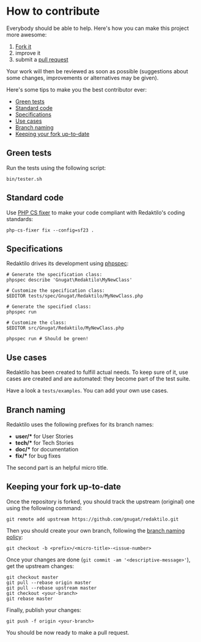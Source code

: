 # How to contribute

Everybody should be able to help. Here's how you can make this project more
awesome:

1. [Fork it](https://github.com/gnugat/redaktilo/fork_select)
2. improve it
3. submit a [pull request](https://help.github.com/articles/creating-a-pull-request)

Your work will then be reviewed as soon as possible (suggestions about some
changes, improvements or alternatives may be given).

Here's some tips to make you the best contributor ever:

* [Green tests](#green-tests)
* [Standard code](#standard-code)
* [Specifications](#specifications)
* [Use cases](#use-cases)
* [Branch naming](#branch-naming)
* [Keeping your fork up-to-date](#keeping-your-fork-up-to-date)

## Green tests

Run the tests using the following script:

    bin/tester.sh

## Standard code

Use [PHP CS fixer](http://cs.sensiolabs.org/) to make your code compliant with
Redaktilo's coding standards:

    php-cs-fixer fix --config=sf23 .

## Specifications

Redaktilo drives its development using [phpspec](http://www.phpspec.net/):

    # Generate the specification class:
    phpspec describe 'Gnugat\Redaktilo\MyNewClass'

    # Customize the specification class:
    $EDITOR tests/spec/Gnugat/Redaktilo/MyNewClass.php

    # Generate the specified class:
    phpspec run

    # Customize the class:
    $EDITOR src/Gnugat/Redaktilo/MyNewClass.php

    phpspec run # Should be green!

## Use cases

Redaktilo has been created to fulfill actual needs. To keep sure of it, use
cases are created and are automated: they become part of the test suite.

Have a look a `tests/examples`. You can add your own use cases.

## Branch naming

Redaktilo uses the following prefixes for its branch names:

* __user/*__ for User Stories
* __tech/*__ for Tech Stories
* __doc/*__ for documentation
* __fix/*__ for bug fixes

The second part is an helpful micro title.

## Keeping your fork up-to-date

Once the repository is forked, you should track the upstream (original) one
using the following command:

    git remote add upstream https://github.com/gnugat/redaktilo.git

Then you should create your own branch, following the
[branch naming policy](VERSIONING.md#branch-naming):

    git checkout -b <prefix>/<micro-title>-<issue-number>

Once your changes are done (`git commit -am '<descriptive-message>'`), get the
upstream changes:

    git checkout master
    git pull --rebase origin master
    git pull --rebase upstream master
    git checkout <your-branch>
    git rebase master

Finally, publish your changes:

    git push -f origin <your-branch>

You should be now ready to make a pull request.
